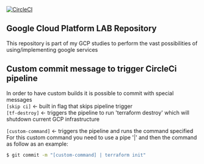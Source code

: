 [![CircleCI](https://circleci.com/gh/dodopontocom/terraform-gcp-lab.svg?style=svg)](https://circleci.com/gh/dodopontocom/terraform-gcp-lab)

## Google Cloud Platform LAB Repository
This repository is part of my GCP studies to perform the vast possibilities of using/implementing google services

## Custom commit message to trigger CircleCi pipeline
In order to have custom builds it is possible to commit with special messages  
`[skip ci]` <- built in flag that skips pipeline trigger  
`[tf-destroy]` <- triggers the pipeline to run 'terraform destroy' which will shutdown current GCP infrastructure  

`[custom-command]` <- triggers the pipeline and runs the command specified  
For this custom command you need to use a pipe '|' and then the command as follow as an example:  

``` sh
$ git commit -m "[custom-command] | terraform init"
```

